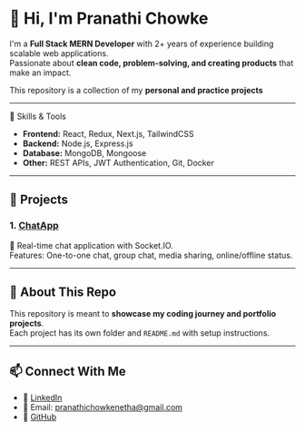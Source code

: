 # 👋 Hi, I'm Pranathi Chowke

I'm a **Full Stack MERN Developer** with 2+ years of experience building scalable web applications.  
Passionate about **clean code, problem-solving, and creating products** that make an impact.  

This repository is a collection of my  **personal and practice projects**

---

 🚀 Skills & Tools
- **Frontend:** React, Redux, Next.js, TailwindCSS  
- **Backend:** Node.js, Express.js  
- **Database:** MongoDB, Mongoose  
- **Other:** REST APIs, JWT Authentication, Git, Docker  

---

## 📂 Projects

### 1. [ChatApp](./chat-app)
💬 Real-time chat application with Socket.IO.  
Features: One-to-one chat, group chat, media sharing, online/offline status.

---

## 🎯 About This Repo
This repository is meant to **showcase my coding journey and portfolio projects**.  
Each project has its own folder and `README.md` with setup instructions.  

---

## 📫 Connect With Me
- 💼 [LinkedIn](https://www.linkedin.com/in/yourprofile)  
- 📧 Email: pranathichowkenetha@gmail.com 
- 🐙 [GitHub](https://github.com/PranuDev12)  
